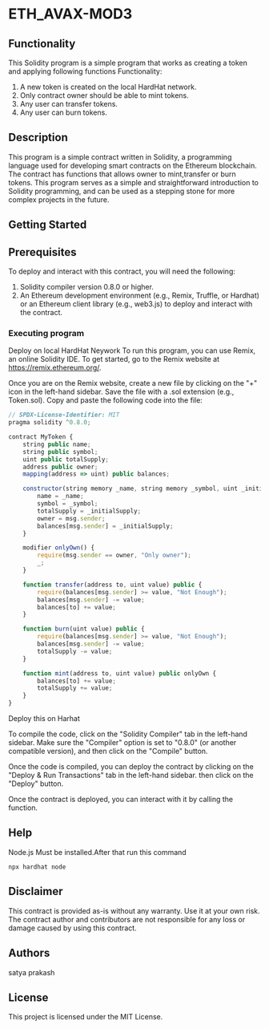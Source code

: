 # ETH_AVAX-MOD3

## Functionality

This Solidity program is a simple  program that works as creating a token and applying following functions Functionality:
1. A new token is created on the local HardHat network.
2. Only contract owner should be able to mint tokens.
3. Any user can transfer tokens.
4. Any user can burn tokens.
## Description

This program is a simple contract written in Solidity, a programming language used for developing smart contracts on the Ethereum blockchain. The contract has functions that allows owner to mint,transfer or burn tokens. This program serves as a simple and straightforward introduction to Solidity programming, and can be used as a stepping stone for more complex projects in the future.

## Getting Started

## Prerequisites

To deploy and interact with this contract, you will need the following:

1. Solidity compiler version 0.8.0 or higher.
2. An Ethereum development environment (e.g., Remix, Truffle, or Hardhat) or an Ethereum client library (e.g., web3.js) to deploy and interact with the contract.

### Executing program
Deploy on local HardHat Neywork
To run this program, you can use Remix, an online Solidity IDE. To get started, go to the Remix website at https://remix.ethereum.org/.

Once you are on the Remix website, create a new file by clicking on the "+" icon in the left-hand sidebar. Save the file with a .sol extension (e.g., Token.sol). Copy and paste the following code into the file:

```javascript
// SPDX-License-Identifier: MIT
pragma solidity ^0.8.0;

contract MyToken {
    string public name;
    string public symbol;
    uint public totalSupply;
    address public owner;
    mapping(address => uint) public balances;

    constructor(string memory _name, string memory _symbol, uint _initialSupply) {
        name = _name;
        symbol = _symbol;
        totalSupply = _initialSupply;
        owner = msg.sender;
        balances[msg.sender] = _initialSupply;
    }

    modifier onlyOwn() {
        require(msg.sender == owner, "Only owner");
        _;
    }

    function transfer(address to, uint value) public {
        require(balances[msg.sender] >= value, "Not Enough");
        balances[msg.sender] -= value;
        balances[to] += value;
    }

    function burn(uint value) public {
        require(balances[msg.sender] >= value, "Not Enough");
        balances[msg.sender] -= value;
        totalSupply -= value;
    }

    function mint(address to, uint value) public onlyOwn {
        balances[to] += value;
        totalSupply += value;
    }
}

```
Deploy this on Harhat

To compile the code, click on the "Solidity Compiler" tab in the left-hand sidebar. Make sure the "Compiler" option is set to "0.8.0" (or another compatible version), and then click on the "Compile" button.

Once the code is compiled, you can deploy the contract by clicking on the "Deploy & Run Transactions" tab in the left-hand sidebar. then click on the "Deploy" button.

Once the contract is deployed, you can interact with it by calling the function.
## Help

Node.js Must be installed.After that run this command

```
npx hardhat node
```
## Disclaimer
This contract is provided as-is without any warranty. Use it at your own risk. The contract author and contributors are not responsible for any loss or damage caused by using this contract.

## Authors

satya prakash

## License

This project is licensed under the MIT License.
